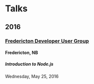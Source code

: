 # Talks

## 2016

### [Fredericton Developer User Group](http://frederictonug.net/)

#### Fredericton, NB

##### Introduction to Node.js
Wednesday, May 25, 2016
